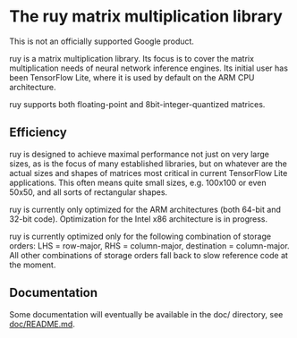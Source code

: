 # The ruy matrix multiplication library

This is not an officially supported Google product.

ruy is a matrix multiplication library. Its focus is to cover the matrix
multiplication needs of neural network inference engines. Its initial user has
been TensorFlow Lite, where it is used by default on the ARM CPU architecture.

ruy supports both floating-point and 8bit-integer-quantized matrices.

## Efficiency

ruy is designed to achieve maximal performance not just on very large sizes, as
is the focus of many established libraries, but on whatever are the actual sizes
and shapes of matrices most critical in current TensorFlow Lite applications.
This often means quite small sizes, e.g. 100x100 or even 50x50, and all sorts of
rectangular shapes.

ruy is currently only optimized for the ARM architectures (both 64-bit and
32-bit code). Optimization for the Intel x86 architecture is in progress.

ruy is currently optimized only for the following combination of storage orders:
LHS = row-major, RHS = column-major, destination = column-major. All other
combinations of storage orders fall back to slow reference code at the moment.

## Documentation

Some documentation will eventually be available in the doc/ directory, see
[doc/README.md](doc/README.md).

